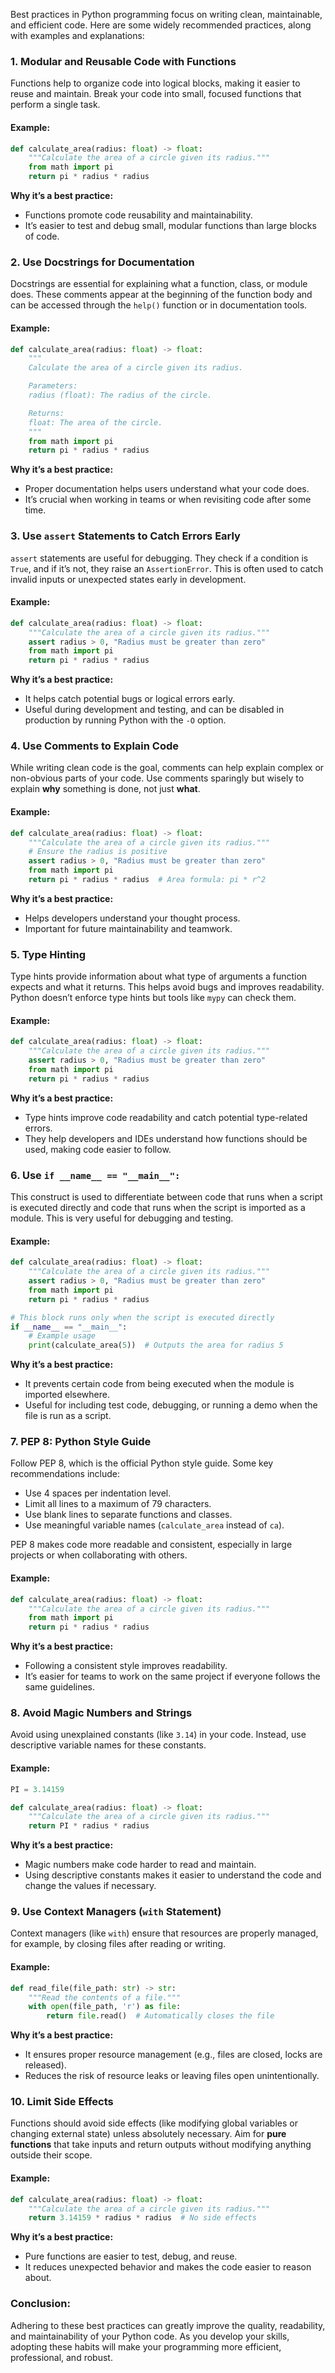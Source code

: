 Best practices in Python programming focus on writing clean, maintainable, and efficient code. Here are some widely recommended practices, along with examples and explanations:

### 1. **Modular and Reusable Code with Functions**
Functions help to organize code into logical blocks, making it easier to reuse and maintain. Break your code into small, focused functions that perform a single task.

#### Example:
```python
def calculate_area(radius: float) -> float:
    """Calculate the area of a circle given its radius."""
    from math import pi
    return pi * radius * radius
```

**Why it’s a best practice:**
- Functions promote code reusability and maintainability.
- It’s easier to test and debug small, modular functions than large blocks of code.

### 2. **Use Docstrings for Documentation**
Docstrings are essential for explaining what a function, class, or module does. These comments appear at the beginning of the function body and can be accessed through the `help()` function or in documentation tools.

#### Example:
```python
def calculate_area(radius: float) -> float:
    """
    Calculate the area of a circle given its radius.

    Parameters:
    radius (float): The radius of the circle.

    Returns:
    float: The area of the circle.
    """
    from math import pi
    return pi * radius * radius
```

**Why it’s a best practice:**
- Proper documentation helps users understand what your code does.
- It’s crucial when working in teams or when revisiting code after some time.

### 3. **Use `assert` Statements to Catch Errors Early**
`assert` statements are useful for debugging. They check if a condition is `True`, and if it’s not, they raise an `AssertionError`. This is often used to catch invalid inputs or unexpected states early in development.

#### Example:
```python
def calculate_area(radius: float) -> float:
    """Calculate the area of a circle given its radius."""
    assert radius > 0, "Radius must be greater than zero"
    from math import pi
    return pi * radius * radius
```

**Why it’s a best practice:**
- It helps catch potential bugs or logical errors early.
- Useful during development and testing, and can be disabled in production by running Python with the `-O` option.

### 4. **Use Comments to Explain Code**
While writing clean code is the goal, comments can help explain complex or non-obvious parts of your code. Use comments sparingly but wisely to explain **why** something is done, not just **what**.

#### Example:
```python
def calculate_area(radius: float) -> float:
    """Calculate the area of a circle given its radius."""
    # Ensure the radius is positive
    assert radius > 0, "Radius must be greater than zero"
    from math import pi
    return pi * radius * radius  # Area formula: pi * r^2
```

**Why it’s a best practice:**
- Helps developers understand your thought process.
- Important for future maintainability and teamwork.

### 5. **Type Hinting**
Type hints provide information about what type of arguments a function expects and what it returns. This helps avoid bugs and improves readability. Python doesn’t enforce type hints but tools like `mypy` can check them.

#### Example:
```python
def calculate_area(radius: float) -> float:
    """Calculate the area of a circle given its radius."""
    assert radius > 0, "Radius must be greater than zero"
    from math import pi
    return pi * radius * radius
```

**Why it’s a best practice:**
- Type hints improve code readability and catch potential type-related errors.
- They help developers and IDEs understand how functions should be used, making code easier to follow.

### 6. **Use `if __name__ == "__main__":`**
This construct is used to differentiate between code that runs when a script is executed directly and code that runs when the script is imported as a module. This is very useful for debugging and testing.

#### Example:
```python
def calculate_area(radius: float) -> float:
    """Calculate the area of a circle given its radius."""
    assert radius > 0, "Radius must be greater than zero"
    from math import pi
    return pi * radius * radius

# This block runs only when the script is executed directly
if __name__ == "__main__":
    # Example usage
    print(calculate_area(5))  # Outputs the area for radius 5
```

**Why it’s a best practice:**
- It prevents certain code from being executed when the module is imported elsewhere.
- Useful for including test code, debugging, or running a demo when the file is run as a script.

### 7. **PEP 8: Python Style Guide**
Follow PEP 8, which is the official Python style guide. Some key recommendations include:
   - Use 4 spaces per indentation level.
   - Limit all lines to a maximum of 79 characters.
   - Use blank lines to separate functions and classes.
   - Use meaningful variable names (`calculate_area` instead of `ca`).

PEP 8 makes code more readable and consistent, especially in large projects or when collaborating with others.

#### Example:
```python
def calculate_area(radius: float) -> float:
    """Calculate the area of a circle given its radius."""
    from math import pi
    return pi * radius * radius
```

**Why it’s a best practice:**
- Following a consistent style improves readability.
- It’s easier for teams to work on the same project if everyone follows the same guidelines.

### 8. **Avoid Magic Numbers and Strings**
Avoid using unexplained constants (like `3.14`) in your code. Instead, use descriptive variable names for these constants.

#### Example:
```python
PI = 3.14159

def calculate_area(radius: float) -> float:
    """Calculate the area of a circle given its radius."""
    return PI * radius * radius
```

**Why it’s a best practice:**
- Magic numbers make code harder to read and maintain.
- Using descriptive constants makes it easier to understand the code and change the values if necessary.

### 9. **Use Context Managers (`with` Statement)**
Context managers (like `with`) ensure that resources are properly managed, for example, by closing files after reading or writing.

#### Example:
```python
def read_file(file_path: str) -> str:
    """Read the contents of a file."""
    with open(file_path, 'r') as file:
        return file.read()  # Automatically closes the file
```

**Why it’s a best practice:**
- It ensures proper resource management (e.g., files are closed, locks are released).
- Reduces the risk of resource leaks or leaving files open unintentionally.

### 10. **Limit Side Effects**
Functions should avoid side effects (like modifying global variables or changing external state) unless absolutely necessary. Aim for **pure functions** that take inputs and return outputs without modifying anything outside their scope.

#### Example:
```python
def calculate_area(radius: float) -> float:
    """Calculate the area of a circle given its radius."""
    return 3.14159 * radius * radius  # No side effects
```

**Why it’s a best practice:**
- Pure functions are easier to test, debug, and reuse.
- It reduces unexpected behavior and makes the code easier to reason about.

### Conclusion:
Adhering to these best practices can greatly improve the quality, readability, and maintainability of your Python code. As you develop your skills, adopting these habits will make your programming more efficient, professional, and robust.
